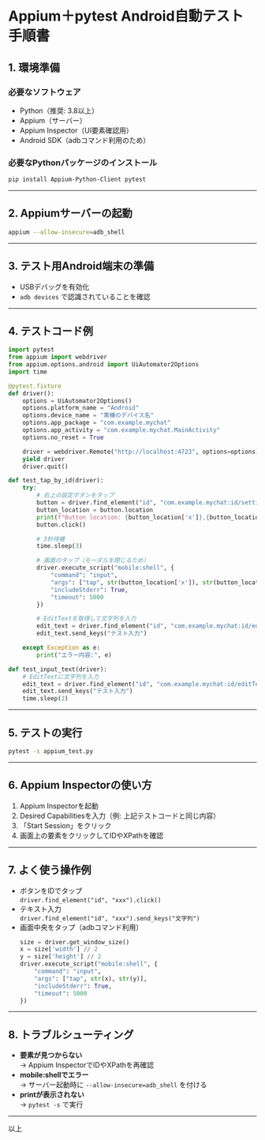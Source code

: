 # Appium＋pytest Android自動テスト手順書

## 1. 環境準備

### 必要なソフトウェア
- Python（推奨: 3.8以上）
- Appium（サーバー）
- Appium Inspector（UI要素確認用）
- Android SDK（adbコマンド利用のため）

### 必要なPythonパッケージのインストール

```sh
pip install Appium-Python-Client pytest
```

---

## 2. Appiumサーバーの起動

```sh
appium --allow-insecure=adb_shell
```

---

## 3. テスト用Android端末の準備

- USBデバッグを有効化
- `adb devices` で認識されていることを確認

---

## 4. テストコード例

```python
import pytest
from appium import webdriver
from appium.options.android import UiAutomator2Options
import time

@pytest.fixture
def driver():
    options = UiAutomator2Options()
    options.platform_name = "Android"
    options.device_name = "実機のデバイス名"
    options.app_package = "com.example.mychat"
    options.app_activity = "com.example.mychat.MainActivity"
    options.no_reset = True

    driver = webdriver.Remote("http://localhost:4723", options=options)
    yield driver
    driver.quit()

def test_tap_by_id(driver):
    try:
        # 右上の設定ボタンをタップ
        button = driver.find_element("id", "com.example.mychat:id/setting_button")
        button_location = button.location
        print(f"Button location: {button_location['x']},{button_location['y']}")
        button.click()

        # 3秒待機
        time.sleep(3)

        # 画面のタップ（モーダルを閉じるため）
        driver.execute_script("mobile:shell", {
            "command": "input",
            "args": ["tap", str(button_location['x']), str(button_location['y'])],
            "includeStderr": True,
            "timeout": 5000
        })

        # EditTextを取得して文字列を入力
        edit_text = driver.find_element("id", "com.example.mychat:id/editText")
        edit_text.send_keys("テスト入力")

    except Exception as e:
        print("エラー内容:", e)

def test_input_text(driver):
    # EditTextに文字列を入力
    edit_text = driver.find_element("id", "com.example.mychat:id/editText")
    edit_text.send_keys("テスト入力")
    time.sleep(2)
```

---

## 5. テストの実行

```sh
pytest -s appium_test.py
```

---

## 6. Appium Inspectorの使い方

1. Appium Inspectorを起動
2. Desired Capabilitiesを入力（例: 上記テストコードと同じ内容）
3. 「Start Session」をクリック
4. 画面上の要素をクリックしてIDやXPathを確認

---

## 7. よく使う操作例

- ボタンをIDでタップ  
  `driver.find_element("id", "xxx").click()`
- テキスト入力  
  `driver.find_element("id", "xxx").send_keys("文字列")`
- 画面中央をタップ（adbコマンド利用）  
  ```python
  size = driver.get_window_size()
  x = size['width'] // 2
  y = size['height'] // 2
  driver.execute_script("mobile:shell", {
      "command": "input",
      "args": ["tap", str(x), str(y)],
      "includeStderr": True,
      "timeout": 5000
  })
  ```

---

## 8. トラブルシューティング

- **要素が見つからない**  
  → Appium InspectorでIDやXPathを再確認
- **mobile:shellでエラー**  
  → サーバー起動時に `--allow-insecure=adb_shell` を付ける
- **printが表示されない**  
  → `pytest -s` で実行

---

以上
